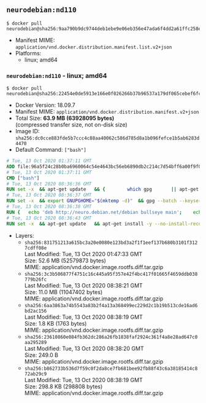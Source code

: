 ## `neurodebian:nd110`

```console
$ docker pull neurodebian@sha256:9aa790b9dc9744deb1ebe9e06eb356e47ada6f4dd2a61ffc258e84618e0fdae3
```

-	Manifest MIME: `application/vnd.docker.distribution.manifest.list.v2+json`
-	Platforms:
	-	linux; amd64

### `neurodebian:nd110` - linux; amd64

```console
$ docker pull neurodebian@sha256:22454e0de5913e166e0f026266b37b96537a179df065cebef6fc329f9abb911c
```

-	Docker Version: 18.09.7
-	Manifest MIME: `application/vnd.docker.distribution.manifest.v2+json`
-	Total Size: **63.9 MB (63928095 bytes)**  
	(compressed transfer size, not on-disk size)
-	Image ID: `sha256:dc0cce883fde5b7ccc4c88aa40062c586d785d8a1b096fefce1b5ab6283d4470`
-	Default Command: `["bash"]`

```dockerfile
# Tue, 13 Oct 2020 01:37:11 GMT
ADD file:96a5f24c28b0ba6960064c54e4643bc56eb6890db2c214c7d54bff6a00f9f049 in / 
# Tue, 13 Oct 2020 01:37:11 GMT
CMD ["bash"]
# Tue, 13 Oct 2020 08:36:36 GMT
RUN set -x 	&& apt-get update 	&& { 		which gpg 		|| apt-get install -y --no-install-recommends gnupg 	; } 	&& { 		gpg --version | grep -q '^gpg (GnuPG) 1\.' 		|| apt-get install -y --no-install-recommends dirmngr 	; } 	&& rm -rf /var/lib/apt/lists/*
# Tue, 13 Oct 2020 08:36:37 GMT
RUN set -x 	&& export GNUPGHOME="$(mktemp -d)" 	&& gpg --batch --keyserver ha.pool.sks-keyservers.net --recv-keys DD95CC430502E37EF840ACEEA5D32F012649A5A9 	&& gpg --batch --export DD95CC430502E37EF840ACEEA5D32F012649A5A9 > /etc/apt/trusted.gpg.d/neurodebian.gpg 	&& rm -rf "$GNUPGHOME" 	&& apt-key list | grep neurodebian
# Tue, 13 Oct 2020 08:36:38 GMT
RUN { 	echo 'deb http://neuro.debian.net/debian bullseye main'; 	echo 'deb http://neuro.debian.net/debian data main'; 	echo '#deb-src http://neuro.debian.net/debian-devel bullseye main'; } > /etc/apt/sources.list.d/neurodebian.sources.list
# Tue, 13 Oct 2020 08:36:43 GMT
RUN set -x 	&& apt-get update 	&& apt-get install -y --no-install-recommends neurodebian-freeze eatmydata 	&& ln -s /usr/bin/eatmydata /usr/local/bin/apt-get 	&& rm -rf /var/lib/apt/lists/*
```

-	Layers:
	-	`sha256:831751213a615bc3a20e0080e123bd3a2f1f1eef137b680b3101f3127cdff08e`  
		Last Modified: Tue, 13 Oct 2020 01:47:33 GMT  
		Size: 52.6 MB (52579873 bytes)  
		MIME: application/vnd.docker.image.rootfs.diff.tar.gzip
	-	`sha256:3c3b506877f4751c16c445a95f357e42f4bc417f01665f4659ddb038779b26fc`  
		Last Modified: Tue, 13 Oct 2020 08:38:21 GMT  
		Size: 11.0 MB (11047402 bytes)  
		MIME: application/vnd.docker.image.rootfs.diff.tar.gzip
	-	`sha256:6aa3863a74b5543a83b2f4a13a368499ec229d2c1b19b513cde16ad6bd2ac156`  
		Last Modified: Tue, 13 Oct 2020 08:38:19 GMT  
		Size: 1.8 KB (1763 bytes)  
		MIME: application/vnd.docker.image.rootfs.diff.tar.gzip
	-	`sha256:23610860e084fb362dc286a26fb1838faf2924c361f4a8e28ad647c0aa295289`  
		Last Modified: Tue, 13 Oct 2020 08:38:20 GMT  
		Size: 249.0 B  
		MIME: application/vnd.docker.image.rootfs.diff.tar.gzip
	-	`sha256:b862733b536d7f59c0f2da8ce7fb681bee92fb88f43c6a38185414c872ab29c9`  
		Last Modified: Tue, 13 Oct 2020 08:38:19 GMT  
		Size: 298.8 KB (298808 bytes)  
		MIME: application/vnd.docker.image.rootfs.diff.tar.gzip

